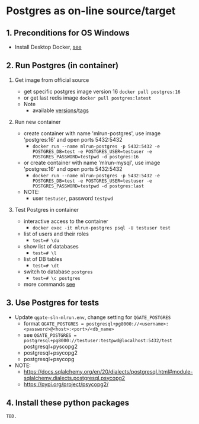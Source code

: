 # Postgres as on-line source/target

## 1. Preconditions for OS Windows

 - Install Desktop Docker, [see](./desktopdocker.md)

## 2. Run Postgres (in container)

1. Get image from official source
   - get specific postgres image version 16 `docker pull postgres:16`
   - or get last redis image `docker pull postgres:latest`
   - Note
     - available [versions](https://hub.docker.com/_/postgres)/[tags](https://hub.docker.com/_/postgres/tags)

2. Run new container
   - create container with name 'mlrun-postgres', use image 'postgres:16' and open ports 5432:5432
     - `docker run --name mlrun-postgres -p 5432:5432 -e POSTGRES_DB=test -e POSTGRES_USER=testuser -e POSTGRES_PASSWORD=testpwd -d postgres:16`
   - or create container with name 'mlrun-mysql', use image 'postgres:16' and open ports 5432:5432
     - `docker run --name mlrun-postgres -p 5432:5432 -e POSTGRES_DB=test -e POSTGRES_USER=testuser -e POSTGRES_PASSWORD=testpwd -d postgres:last`
   - NOTE:
     - user `testuser`, password `testpwd`

3. Test Postgres in container
   - interactive access to the container
     - `docker exec -it mlrun-postgres psql -U testuser test`
   - list of users and their roles
     - `test=# \du` 
   - show list of databases
     - `test=# \l`
   - list of DB tables
     - `test=# \dt`
   - switch to database `postgres`
     - `test=# \c postgres`
   - more commands [see](https://hasura.io/blog/top-psql-commands-and-flags-you-need-to-know-postgresql/)
     
## 3. Use Postgres for tests
 - Update `qgate-sln-mlrun.env`, change setting for `QGATE_POSTGRES`
   - format `QGATE_POSTGRES = postgresql+pg8000://<username>:<password>@<host>:<port>/<db_name>`
   - see `QGATE_POSTGRES = postgresql+pg8000://testuser:testpwd@localhost:5432/test`
postgresql+pyscopg2
   - postgresql+psycopg2
   - postgresql+psycopg
 - NOTE:
   - https://docs.sqlalchemy.org/en/20/dialects/postgresql.html#module-sqlalchemy.dialects.postgresql.psycopg2
   - https://pypi.org/project/psycopg2/

## 4. Install these python packages
    TBD.
